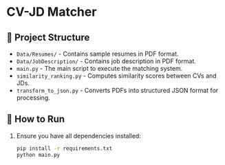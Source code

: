 # CV-JD Matcher


## 📂 Project Structure

- `Data/Resumes/` - Contains sample resumes in PDF format.
- `Data/JobDescription/` - Contains job description in PDF format.
- `main.py` - The main script to execute the matching system.
- `similarity_ranking.py` - Computes similarity scores between CVs and JDs.
- `transform_to_json.py` - Converts PDFs into structured JSON format for processing.

## 🚀 How to Run

1. Ensure you have all dependencies installed:
   ```bash
   pip install -r requirements.txt
   python main.py

